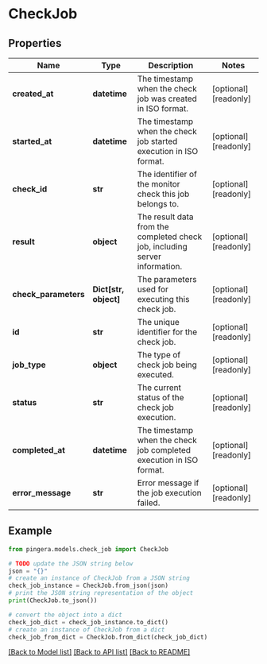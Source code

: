 # CheckJob


## Properties

Name | Type | Description | Notes
------------ | ------------- | ------------- | -------------
**created_at** | **datetime** | The timestamp when the check job was created in ISO format. | [optional] [readonly] 
**started_at** | **datetime** | The timestamp when the check job started execution in ISO format. | [optional] [readonly] 
**check_id** | **str** | The identifier of the monitor check this job belongs to. | [optional] [readonly] 
**result** | **object** | The result data from the completed check job, including server information. | [optional] [readonly] 
**check_parameters** | **Dict[str, object]** | The parameters used for executing this check job. | [optional] [readonly] 
**id** | **str** | The unique identifier for the check job. | [optional] [readonly] 
**job_type** | **object** | The type of check job being executed. | [optional] [readonly] 
**status** | **str** | The current status of the check job execution. | [optional] [readonly] 
**completed_at** | **datetime** | The timestamp when the check job completed execution in ISO format. | [optional] [readonly] 
**error_message** | **str** | Error message if the job execution failed. | [optional] [readonly] 

## Example

```python
from pingera.models.check_job import CheckJob

# TODO update the JSON string below
json = "{}"
# create an instance of CheckJob from a JSON string
check_job_instance = CheckJob.from_json(json)
# print the JSON string representation of the object
print(CheckJob.to_json())

# convert the object into a dict
check_job_dict = check_job_instance.to_dict()
# create an instance of CheckJob from a dict
check_job_from_dict = CheckJob.from_dict(check_job_dict)
```
[[Back to Model list]](../README.md#documentation-for-models) [[Back to API list]](../README.md#documentation-for-api-endpoints) [[Back to README]](../README.md)


